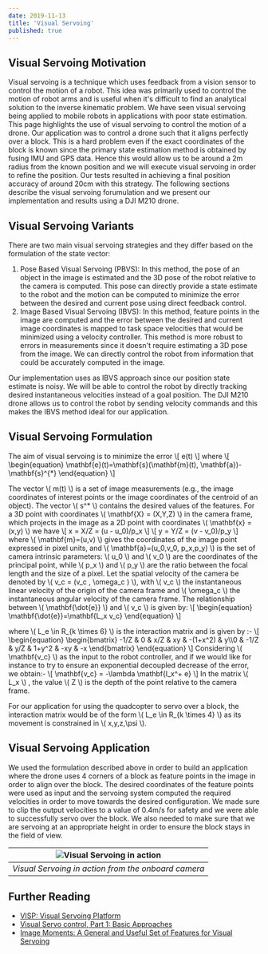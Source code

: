 ```yaml
---
date: 2019-11-13
title: 'Visual Servoing'
published: true
---
```

## Visual Servoing Motivation

Visual servoing is a technique which uses feedback from a vision sensor to control the motion of a robot. This idea was primarily used to control the motion of robot arms and is useful when it's difficult to find an analytical solution to the inverse kinematic problem. We have seen visual servoing being applied to mobile robots in applications with poor state estimation.
This page highlights the use of visual servoing to control the motion of a drone. Our application was to control a drone such that it aligns perfectly over a block. This is a hard problem even if the exact coordinates of the block is known since the primary state estimation method is obtained by fusing IMU and GPS data. Hence this would allow us to be around a 2m radius from the known position and we will execute visual servoing in order to refine the position. Our tests resulted in achieving a final position accuracy of around 20cm with this strategy.
The following sections describe the visual servoing forumulation and we present our implementation and results using a DJI M210 drone.

## Visual Servoing Variants

There are two main visual servoing strategies and they differ based on the formulation of the state vector:

1. Pose Based Visual Servoing (PBVS): In this method, the pose of an object in the image is estimated and the 3D pose of the robot relative to the camera is computed. This pose can directly provide a state estimate to the robot and the motion can be computed to minimize the error between the desired and current pose using direct feedback control.
2. Image Based Visual Servoing (IBVS): In this method, feature points in the image are computed and the error between the desired and current image coordinates is mapped to task space velocities that would be minimized using a velocity controller. This method is more robust to errors in measurements since it doesn't require estimating a 3D pose from the image. We can directly control the robot from information that could be accurately computed in the image.

Our implementation uses as IBVS approach since our position state estimate is noisy. We will be able to control the robot by directly tracking desired instantaneous velocities instead of a goal position. The DJI M210 drone allows us to control the robot by sending velocity commands and this makes the IBVS method ideal for our application.

## Visual Servoing Formulation
The aim of visual servoing is to minimize the error \\[ e(t) \\]
where \\[ \begin{equation} \mathbf{e}(t)=\mathbf{s}(\mathbf{m}(t), \mathbf{a})-\mathbf{s}^{*} \end{equation} \\]

The vector \\( m(t) \\) is a set of image measurements (e.g., the image coordinates of interest points or the image coordinates of the centroid of an object). The vector \\( s^* \\)  contains the desired values of the features.
For a 3D point with coordinates \\( \mathbf{X} = (X,Y,Z) \\)  in the camera frame, which projects in the image as a 2D point with coordinates \\( \mathbf{x} = (x,y) \\)  we have
\\[ x = X/Z = (u - u_0)/p_x \\]
\\[ y = Y/Z = (v - v_0)/p_y \\]
where \\( \mathbf{m}=(u,v) \\) gives the coordinates of the image point expressed in pixel units, and \\( \mathbf{a}=(u_0,v_0, p_x,p_y) \\) is the set of camera intrinsic parameters: \\( u_0 \\) and \\( v_0 \\) are the coordinates of the principal point, while \\( p_x \\) and \\( p_y \\) are the ratio between the focal length and the size of a pixel.
Let the spatial velocity of the camera be denoted by \\( v_c = (v_c , \omega_c ) \\), with \\( v_c \\) the instantaneous linear velocity of the origin of the camera frame and \\( \omega_c \\) the instantaneous angular velocity of the camera frame.
The relationship between \\( \mathbf{\dot{e}} \\) and \\( v_c \\) is given by: \\[ \begin{equation} \mathbf{\dot{e}}=\mathbf{L_x v_c} \end{equation} \\]

where \\( L_e \in R_{k \times 6} \\) is the interaction matrix and is given by :-
\\[ \begin{equation} \begin{bmatrix} -1/Z & 0 & x/Z & xy & -(1+x^2) & y\\\0 & -1/Z & y/Z & 1+y^2 & -xy & -x \end{bmatrix} \end{equation} \\]
Considering \\( \mathbf{v_c} \\) as the input to the robot controller, and if we would like for instance to try to ensure an exponential decoupled decrease of the error, we obtain:-
\\[ \mathbf{v_c} = -\lambda \mathbf{l_x^+ e} \\]
In the matrix \\( L_x \\) , the value \\( Z \\) is the depth of the point relative to the camera frame.

For our application for using the quadcopter to servo over a block, the interaction matrix would be of the form \\( L_e \in R_{k \times 4} \\) as its movement is constrained in \\( x,y,z,\psi \\).

## Visual Servoing Application
We used the formulation described above in order to build an application where the drone uses 4 corners of a block as feature points in the image in order to align over the block. The desired coordinates of the feature points were used as input and the servoing system computed the required velocities in order to move towards the desired configuration. We made sure to clip the output velocities to a value of 0.4m/s for safety and we were able to successfully servo over the block. We also needed to make sure that we are servoing at an appropriate height in order to ensure the block stays in the field of view.

| ![Visual Servoing in action](assets/servoing-action.png) |
|:--:|
| *Visual Servoing in action from the onboard camera* |


## Further Reading
- [VISP: Visual Servoing Platform](https://visp.inria.fr/)
- [Visual Servo control, Part 1: Basic Approaches](https://hal.inria.fr/inria-00350283/document)
- [Image Moments: A General and Useful Set of Features for Visual Servoing](https://hal.inria.fr/inria-00352019/document)
